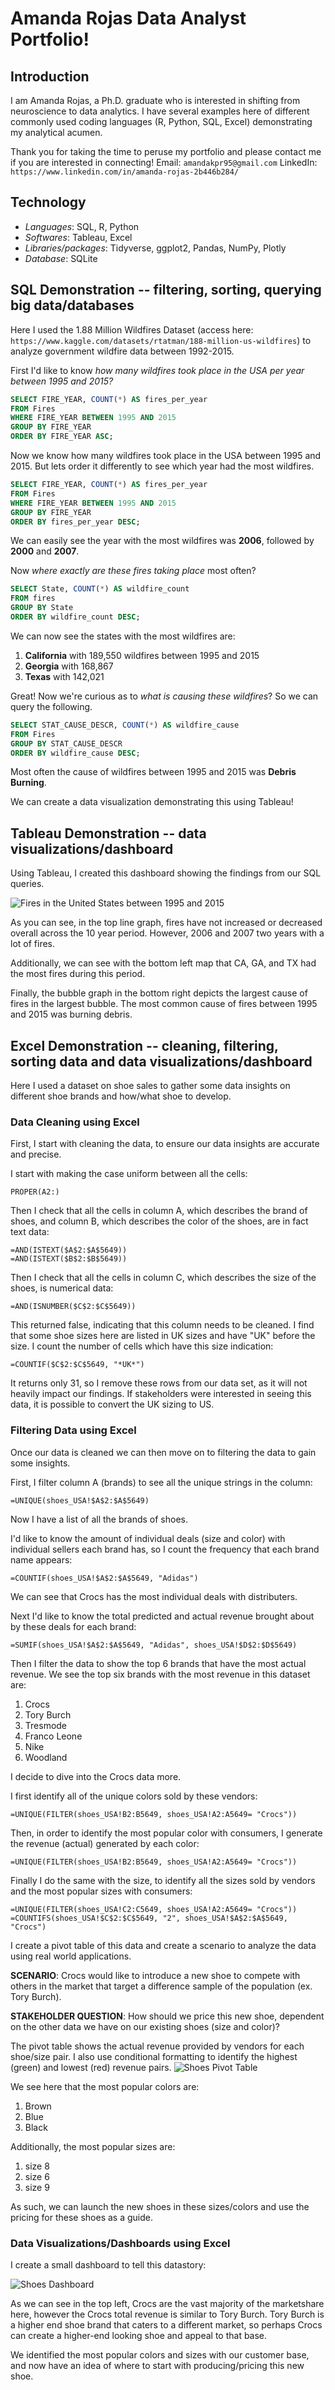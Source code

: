 # Amanda Rojas Data Analyst Portfolio!

## Introduction
I am Amanda Rojas, a Ph.D. graduate who is interested in shifting from neuroscience to data analytics. 
I have several examples here of different commonly used coding languages (R, Python, SQL, Excel) demonstrating my analytical acumen. 

Thank you for taking the time to peruse my portfolio and please contact me if you are interested in connecting!
Email: `amandakpr95@gmail.com`
LinkedIn: `https://www.linkedin.com/in/amanda-rojas-2b446b284/`

## Technology
- *Languages*: SQL, R, Python
- *Softwares*: Tableau, Excel
- *Libraries/packages*: Tidyverse, ggplot2, Pandas, NumPy, Plotly
- *Database*: SQLite

## SQL Demonstration -- filtering, sorting, querying big data/databases
Here I used the 1.88 Million Wildfires Dataset (access here: `https://www.kaggle.com/datasets/rtatman/188-million-us-wildfires`) to analyze government wildfire data between 1992-2015. 

First I'd like to know *how many wildfires took place in the USA per year between 1995 and 2015?*

```sql
SELECT FIRE_YEAR, COUNT(*) AS fires_per_year
FROM Fires
WHERE FIRE_YEAR BETWEEN 1995 AND 2015
GROUP BY FIRE_YEAR
ORDER BY FIRE_YEAR ASC;
```

Now we know how many wildfires took place in the USA between 1995 and 2015. But lets order it differently to see which year had the most wildfires.

```sql
SELECT FIRE_YEAR, COUNT(*) AS fires_per_year
FROM Fires
WHERE FIRE_YEAR BETWEEN 1995 AND 2015
GROUP BY FIRE_YEAR
ORDER BY fires_per_year DESC;
```

We can easily see the year with the most wildfires was **2006**, followed by **2000** and **2007**. 

Now *where exactly are these fires taking place* most often?

```sql
SELECT State, COUNT(*) AS wildfire_count
FROM fires
GROUP BY State
ORDER BY wildfire_count DESC;
```

We can now see the states with the most wildfires are:
1. **California** with 189,550 wildfires between 1995 and 2015
2. **Georgia** with 168,867
3. **Texas** with 142,021

Great! Now we're curious as to *what is causing these wildfires*? So we can query the following.

```sql
SELECT STAT_CAUSE_DESCR, COUNT(*) AS wildfire_cause
FROM Fires
GROUP BY STAT_CAUSE_DESCR
ORDER BY wildfire_cause DESC;
```

Most often the cause of wildfires between 1995 and 2015 was **Debris Burning**. 

We can create a data visualization demonstrating this using Tableau!

## Tableau Demonstration -- data visualizations/dashboard
Using Tableau, I created this dashboard showing the findings from our SQL queries. 


![Fires in the United States between 1995 and 2015](https://github.com/amandakpr95/Data_analyst_portfolio/blob/main/Fires_Dashboard.png)

As you can see, in the top line graph, fires have not increased or decreased overall across the 10 year period. However, 2006 and 2007 two years with a lot of fires. 

Additionally, we can see with the bottom left map that CA, GA, and TX had the most fires during this period. 

Finally, the bubble graph in the bottom right depicts the largest cause of fires in the largest bubble. The most common cause of fires between 1995 and 2015 was burning debris. 

## Excel Demonstration -- cleaning, filtering, sorting data and data visualizations/dashboard
Here I used a dataset on shoe sales to gather some data insights on different shoe brands and how/what shoe to develop.

### Data Cleaning using Excel
First, I start with cleaning the data, to ensure our data insights are accurate and precise. 

I start with making the case uniform between all the cells:
```excel
PROPER(A2:)
```

Then I check that all the cells in column A, which describes the brand of shoes, and column B, which describes the color of the shoes, are in fact text data:
```excel
=AND(ISTEXT($A$2:$A$5649))
=AND(ISTEXT($B$2:$B$5649))
```

Then I check that all the cells in column C, which describes the size of the shoes, is numerical data:
```excel
=AND(ISNUMBER($C$2:$C$5649))
```

This returned false, indicating that this column needs to be cleaned. I find that some shoe sizes here are listed in UK sizes and have "UK" before the size. I count the number of cells which have this size indication:
```excel
=COUNTIF($C$2:$C$5649, "*UK*")
```

It returns only 31, so I remove these rows from our data set, as it will not heavily impact our findings. 
If stakeholders were interested in seeing this data, it is possible to convert the UK sizing to US. 

### Filtering Data using Excel
Once our data is cleaned we can then move on to filtering the data to gain some insights. 

First, I filter column A (brands) to see all the unique strings in the column:
```excel
=UNIQUE(shoes_USA!$A$2:$A$5649)
```
Now I have a list of all the brands of shoes. 

I'd like to know the amount of individual deals (size and color) with individual sellers each brand has, so I count the frequency that each brand name appears:
```excel
=COUNTIF(shoes_USA!$A$2:$A$5649, "Adidas")
```
We can see that Crocs has the most individual deals with distributers. 

Next I'd like to know the total predicted and actual revenue brought about by these deals for each brand:
```excel
=SUMIF(shoes_USA!$A$2:$A$5649, "Adidas", shoes_USA!$D$2:$D$5649)
```
Then I filter the data to show the top 6 brands that have the most actual revenue. 
We see the top six brands with the most revenue in this dataset are:
1. Crocs
2. Tory Burch
3. Tresmode
4. Franco Leone
5. Nike
6. Woodland

I decide to dive into the Crocs data more.

I first identify all of the unique colors sold by these vendors:
```excel
=UNIQUE(FILTER(shoes_USA!B2:B5649, shoes_USA!A2:A5649= "Crocs"))
```
Then, in order to identify the most popular color with consumers, I generate the revenue (actual) generated by each color:
```excel
=UNIQUE(FILTER(shoes_USA!B2:B5649, shoes_USA!A2:A5649= "Crocs"))
```
Finally I do the same with the size, to identify all the sizes sold by vendors and the most popular sizes with consumers:
```excel
=UNIQUE(FILTER(shoes_USA!C2:C5649, shoes_USA!A2:A5649= "Crocs"))
=COUNTIFS(shoes_USA!$C$2:$C$5649, "2", shoes_USA!$A$2:$A$5649, "Crocs")
```

I create a pivot table of this data and create a scenario to analyze the data using real world applications. 

**SCENARIO**: Crocs would like to introduce a new shoe to compete with others in the market that target a difference sample of the population (ex. Tory Burch). 

**STAKEHOLDER QUESTION**: How should we price this new shoe, dependent on the other data we have on our existing shoes (size and color)? 

The pivot table shows the actual revenue provided by vendors for each shoe/size pair. 
I also use conditional formatting to identify the highest (green) and lowest (red) revenue pairs.
![Shoes Pivot Table](https://github.com/amandakpr95/Data_analyst_portfolio/blob/main/Excel_Demo-Pivot_Table.png)

We see here that the most popular colors are:
1. Brown
2. Blue
3. Black

Additionally, the most popular sizes are:
1. size 8
2. size 6
3. size 9

As such, we can launch the new shoes in these sizes/colors and use the pricing for these shoes as a guide. 

### Data Visualizations/Dashboards using Excel
I create a small dashboard to tell this datastory:

![Shoes Dashboard](https://github.com/amandakpr95/Data_analyst_portfolio/blob/main/Excel_Demo-Dashboard.png)

As we can see in the top left, Crocs are the vast majority of the marketshare here, however the Crocs total revenue is similar to Tory Burch. Tory Burch is a higher end shoe brand that caters to a different market, so perhaps Crocs can create a higher-end looking shoe and appeal to that base. 

We identified the most popular colors and sizes with our customer base, and now have an idea of where to start with producing/pricing this new shoe.

